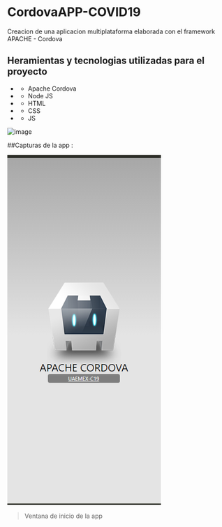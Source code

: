 # CordovaAPP-COVID19 
Creacion de una aplicacion multiplataforma elaborada con el framework APACHE - Cordova 
## Heramientas y tecnologias utilizadas para el proyecto
- - Apache Cordova
- - Node JS
- - HTML
- - CSS 
- - JS

![image](http://luisperis.com/wp-content/uploads/2016/12/apache-cordova.jpg)

##Capturas de la app : 

![Inicio](/capturas/inicio0.png)
> Ventana de inicio de la app
